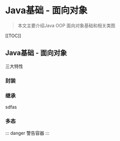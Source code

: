 # Java基础 - 面向对象
> 本文主要介绍Java OOP 面向对象基础和相关类图

[[TOC]]

## Java基础 - 面向对象

三大特性
   
### 封装

   
### 继承

sdfas
   
### 多态

::: danger
警告容器
:::
   
   


